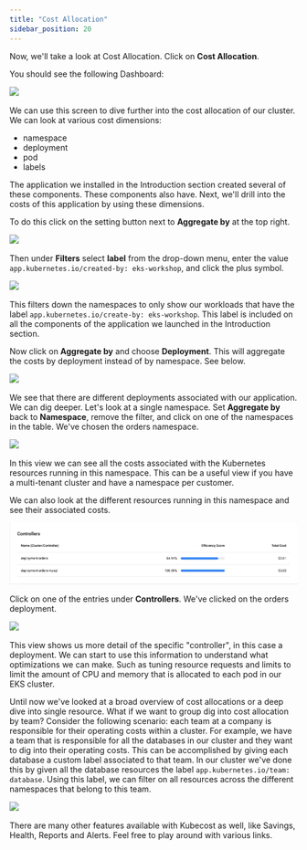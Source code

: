 ```yaml
---
title: "Cost Allocation"
sidebar_position: 20
---
```


Now, we'll take a look at Cost Allocation. Click on <b>Cost Allocation</b>.

You should see the following Dashboard:

<Browser url='http://k8s-kubecost-kubecost-e83ecf8fc1-fc26f5c92767520f.elb.us-west-2.amazonaws.com:9090/allocations'>
<img src={require('./assets/costallocation.webp').default}/>
</Browser>

We can use this screen to dive further into the cost allocation of our cluster. We can look at various cost dimensions:

- namespace
- deployment
- pod
- labels

The application we installed in the Introduction section created several of these components. These components also have. Next, we'll drill into the costs of this application by using these dimensions.

To do this click on the setting button next to <b>Aggregate by</b> at the top right.

<Browser url='http://k8s-kubecost-kubecost-e83ecf8fc1-fc26f5c92767520f.elb.us-west-2.amazonaws.com:9090/allocations'>
<img src={require('./assets/costallocation-filter.webp').default}/>
</Browser>

Then under <b>Filters</b> select <b>label</b> from the drop-down menu, enter the value `app.kubernetes.io/created-by: eks-workshop`, and click the plus symbol.

<Browser url='http://k8s-kubecost-kubecost-e83ecf8fc1-fc26f5c92767520f.elb.us-west-2.amazonaws.com:9090/allocations'>
<img src={require('./assets/costallocation-label.webp').default}/>
</Browser>

This filters down the namespaces to only show our workloads that have the label `app.kubernetes.io/create-by: eks-workshop`. This label is included on all the components of the application we launched in the Introduction section.

Now click on <b>Aggregate by</b> and choose <b>Deployment</b>. This will aggregate the costs by deployment instead of by namespace. See below.

<Browser url='http://k8s-kubecost-kubecost-e83ecf8fc1-fc26f5c92767520f.elb.us-west-2.amazonaws.com:9090/allocations'>
<img src={require('./assets/aggregate-by-deployment.webp').default}/>
</Browser>

We see that there are different deployments associated with our application. We can dig deeper. Let's look at a single namespace. Set <b>Aggregate by</b> back to <b>Namespace</b>, remove the filter, and click on one of the namespaces in the table. We've chosen the orders namespace.

<Browser url='http://k8s-kubecost-kubecost-e83ecf8fc1-fc26f5c92767520f.elb.us-west-2.amazonaws.com:9090/allocations'>
<img src={require('./assets/namespace.webp').default}/>
</Browser>

In this view we can see all the costs associated with the Kubernetes resources running in this namespace. This can be a useful view if you have a multi-tenant cluster and have a namespace per customer.

We can also look at the different resources running in this namespace and see their associated costs.

![Orders Namespace Resources](assets/orders.webp)

Click on one of the entries under <b>Controllers</b>. We've clicked on the orders deployment.

<Browser url='http://k8s-kubecost-kubecost-e83ecf8fc1-fc26f5c92767520f.elb.us-west-2.amazonaws.com:9090/allocations'>
<img src={require('./assets/controllers.webp').default}/>
</Browser>

This view shows us more detail of the specific "controller", in this case a deployment. We can start to use this information to understand what optimizations we can make. Such as tuning resource requests and limits to limit the amount of CPU and memory that is allocated to each pod in our EKS cluster.

Until now we've looked at a broad overview of cost allocations or a deep dive into single resource. What if we want to group dig into cost allocation by team? Consider the following scenario: each team at a company is responsible for their operating costs within a cluster. For example, we have a team that is responsible for all the databases in our cluster and they want to dig into their operating costs. This can be accomplished by giving each database a custom label associated to that team. In our cluster we've done this by given all the database resources the label `app.kubernetes.io/team: database`. Using this label, we can filter on all resources across the different namespaces that belong to this team.

<Browser url='http://k8s-kubecost-kubecost-e83ecf8fc1-fc26f5c92767520f.elb.us-west-2.amazonaws.com:9090/allocations'>
<img src={require('./assets/team.webp').default}/>
</Browser>

There are many other features available with Kubecost as well, like Savings, Health, Reports and Alerts. Feel free to play around with various links.
